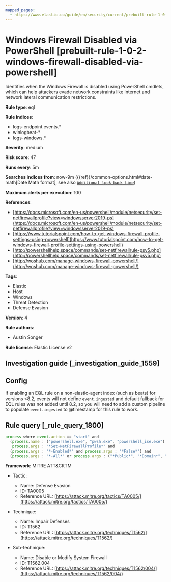 ```yaml
---
mapped_pages:
  - https://www.elastic.co/guide/en/security/current/prebuilt-rule-1-0-2-windows-firewall-disabled-via-powershell.html
---
```


# Windows Firewall Disabled via PowerShell [prebuilt-rule-1-0-2-windows-firewall-disabled-via-powershell]

Identifies when the Windows Firewall is disabled using PowerShell cmdlets, which can help attackers evade network constraints like internet and network lateral communication restrictions.

**Rule type**: eql

**Rule indices**:

* logs-endpoint.events.*
* winlogbeat-*
* logs-windows.*

**Severity**: medium

**Risk score**: 47

**Runs every**: 5m

**Searches indices from**: now-9m ({{ref}}/common-options.html#date-math[Date Math format], see also [`Additional look-back time`](docs-content://solutions/security/detect-and-alert/create-detection-rule.md#rule-schedule))

**Maximum alerts per execution**: 100

**References**:

* [https://docs.microsoft.com/en-us/powershell/module/netsecurity/set-netfirewallprofile?view=windowsserver2019-ps](https://docs.microsoft.com/en-us/powershell/module/netsecurity/set-netfirewallprofile?view=windowsserver2019-ps)
* [https://www.tutorialspoint.com/how-to-get-windows-firewall-profile-settings-using-powershell](https://www.tutorialspoint.com/how-to-get-windows-firewall-profile-settings-using-powershell)
* [http://powershellhelp.space/commands/set-netfirewallrule-psv5.php](http://powershellhelp.space/commands/set-netfirewallrule-psv5.php)
* [http://woshub.com/manage-windows-firewall-powershell/](http://woshub.com/manage-windows-firewall-powershell/)

**Tags**:

* Elastic
* Host
* Windows
* Threat Detection
* Defense Evasion

**Version**: 4

**Rule authors**:

* Austin Songer

**Rule license**: Elastic License v2

## Investigation guide [_investigation_guide_1559]

## Config

If enabling an EQL rule on a non-elastic-agent index (such as beats) for versions <8.2, events will not define `event.ingested` and default fallback for EQL rules was not added until 8.2, so you will need to add a custom pipeline to populate `event.ingested` to @timestamp for this rule to work.

## Rule query [_rule_query_1800]

```js
process where event.action == "start" and
  (process.name : ("powershell.exe", "pwsh.exe", "powershell_ise.exe") or process.pe.original_file_name == "PowerShell.EXE") and
   process.args : "*Set-NetFirewallProfile*" and
  (process.args : "*-Enabled*" and process.args : "*False*") and
  (process.args : "*-All*" or process.args : ("*Public*", "*Domain*", "*Private*"))
```

**Framework**: MITRE ATT&CKTM

* Tactic:

    * Name: Defense Evasion
    * ID: TA0005
    * Reference URL: [https://attack.mitre.org/tactics/TA0005/](https://attack.mitre.org/tactics/TA0005/)

* Technique:

    * Name: Impair Defenses
    * ID: T1562
    * Reference URL: [https://attack.mitre.org/techniques/T1562/](https://attack.mitre.org/techniques/T1562/)

* Sub-technique:

    * Name: Disable or Modify System Firewall
    * ID: T1562.004
    * Reference URL: [https://attack.mitre.org/techniques/T1562/004/](https://attack.mitre.org/techniques/T1562/004/)



